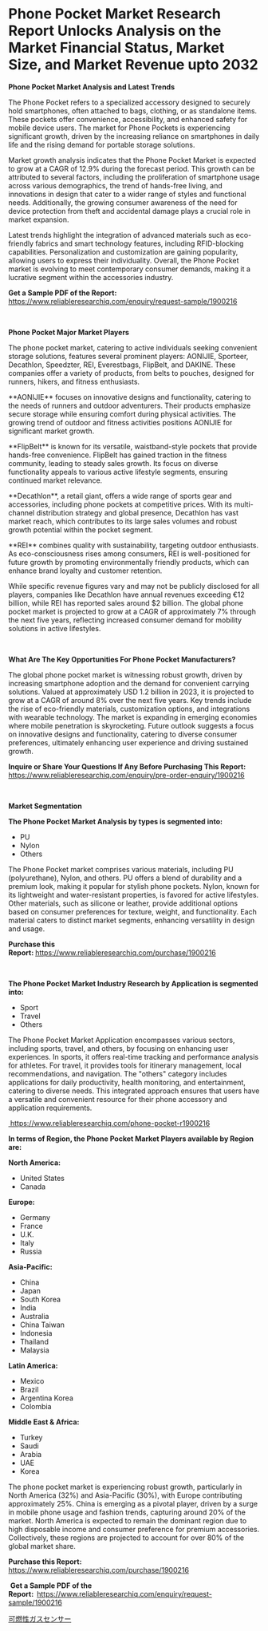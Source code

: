 <p><h1>Phone Pocket Market Research Report Unlocks Analysis on the Market Financial Status, Market Size, and Market Revenue upto 2032</h1></p><p><strong>Phone Pocket Market Analysis and Latest Trends</strong></p>
<p><p>The Phone Pocket refers to a specialized accessory designed to securely hold smartphones, often attached to bags, clothing, or as standalone items. These pockets offer convenience, accessibility, and enhanced safety for mobile device users. The market for Phone Pockets is experiencing significant growth, driven by the increasing reliance on smartphones in daily life and the rising demand for portable storage solutions.</p><p>Market growth analysis indicates that the Phone Pocket Market is expected to grow at a CAGR of 12.9% during the forecast period. This growth can be attributed to several factors, including the proliferation of smartphone usage across various demographics, the trend of hands-free living, and innovations in design that cater to a wider range of styles and functional needs. Additionally, the growing consumer awareness of the need for device protection from theft and accidental damage plays a crucial role in market expansion.</p><p>Latest trends highlight the integration of advanced materials such as eco-friendly fabrics and smart technology features, including RFID-blocking capabilities. Personalization and customization are gaining popularity, allowing users to express their individuality. Overall, the Phone Pocket market is evolving to meet contemporary consumer demands, making it a lucrative segment within the accessories industry.</p></p>
<p><strong>Get a Sample PDF of the Report:&nbsp;</strong> <a href="https://www.reliableresearchiq.com/enquiry/request-sample/1900216?utm_campaign=1102&utm_medium=2&utm_source=Github&utm_content=ia&utm_term=09022025&utm_id=phone-pocket">https://www.reliableresearchiq.com/enquiry/request-sample/1900216</a></p>
<p>&nbsp;</p>
<p><strong>Phone Pocket Major Market Players</strong></p>
<p><p>The phone pocket market, catering to active individuals seeking convenient storage solutions, features several prominent players: AONIJIE, Sporteer, Decathlon, Speedzter, REI, Everestbags, FlipBelt, and DAKINE. These companies offer a variety of products, from belts to pouches, designed for runners, hikers, and fitness enthusiasts.</p><p>**AONIJIE** focuses on innovative designs and functionality, catering to the needs of runners and outdoor adventurers. Their products emphasize secure storage while ensuring comfort during physical activities. The growing trend of outdoor and fitness activities positions AONIJIE for significant market growth.</p><p>**FlipBelt** is known for its versatile, waistband-style pockets that provide hands-free convenience. FlipBelt has gained traction in the fitness community, leading to steady sales growth. Its focus on diverse functionality appeals to various active lifestyle segments, ensuring continued market relevance.</p><p>**Decathlon**, a retail giant, offers a wide range of sports gear and accessories, including phone pockets at competitive prices. With its multi-channel distribution strategy and global presence, Decathlon has vast market reach, which contributes to its large sales volumes and robust growth potential within the pocket segment.</p><p>**REI** combines quality with sustainability, targeting outdoor enthusiasts. As eco-consciousness rises among consumers, REI is well-positioned for future growth by promoting environmentally friendly products, which can enhance brand loyalty and customer retention.</p><p>While specific revenue figures vary and may not be publicly disclosed for all players, companies like Decathlon have annual revenues exceeding €12 billion, while REI has reported sales around $2 billion. The global phone pocket market is projected to grow at a CAGR of approximately 7% through the next five years, reflecting increased consumer demand for mobility solutions in active lifestyles.</p></p>
<p>&nbsp;</p>
<p><strong>What Are The Key Opportunities For Phone Pocket Manufacturers?</strong></p>
<p><p>The global phone pocket market is witnessing robust growth, driven by increasing smartphone adoption and the demand for convenient carrying solutions. Valued at approximately USD 1.2 billion in 2023, it is projected to grow at a CAGR of around 8% over the next five years. Key trends include the rise of eco-friendly materials, customization options, and integrations with wearable technology. The market is expanding in emerging economies where mobile penetration is skyrocketing. Future outlook suggests a focus on innovative designs and functionality, catering to diverse consumer preferences, ultimately enhancing user experience and driving sustained growth.</p></p>
<p><strong>Inquire or Share Your Questions If Any Before Purchasing This Report:</strong> <a href="https://www.reliableresearchiq.com/enquiry/pre-order-enquiry/1900216?utm_campaign=1102&utm_medium=2&utm_source=Github&utm_content=ia&utm_term=09022025&utm_id=phone-pocket">https://www.reliableresearchiq.com/enquiry/pre-order-enquiry/1900216</a></p>
<p>&nbsp;</p>
<p><strong>Market Segmentation</strong></p>
<p><strong>The Phone Pocket Market Analysis by types is segmented into:</strong></p>
<p><ul><li>PU</li><li>Nylon</li><li>Others</li></ul></p>
<p><p>The Phone Pocket market comprises various materials, including PU (polyurethane), Nylon, and others. PU offers a blend of durability and a premium look, making it popular for stylish phone pockets. Nylon, known for its lightweight and water-resistant properties, is favored for active lifestyles. Other materials, such as silicone or leather, provide additional options based on consumer preferences for texture, weight, and functionality. Each material caters to distinct market segments, enhancing versatility in design and usage.</p></p>
<p><strong>Purchase this Report:&nbsp;</strong><a href="https://www.reliableresearchiq.com/purchase/1900216?utm_campaign=1102&utm_medium=2&utm_source=Github&utm_content=ia&utm_term=09022025&utm_id=phone-pocket">https://www.reliableresearchiq.com/purchase/1900216</a></p>
<p>&nbsp;</p>
<p><strong>The Phone Pocket Market Industry Research by Application is segmented into:</strong></p>
<p><ul><li>Sport</li><li>Travel</li><li>Others</li></ul></p>
<p><p>The Phone Pocket Market Application encompasses various sectors, including sports, travel, and others, by focusing on enhancing user experiences. In sports, it offers real-time tracking and performance analysis for athletes. For travel, it provides tools for itinerary management, local recommendations, and navigation. The "others" category includes applications for daily productivity, health monitoring, and entertainment, catering to diverse needs. This integrated approach ensures that users have a versatile and convenient resource for their phone accessory and application requirements.</p></p>
<p><a href="https://www.reliableresearchiq.com/phone-pocket-r1900216?utm_campaign=1102&utm_medium=2&utm_source=Github&utm_content=ia&utm_term=09022025&utm_id=phone-pocket">&nbsp;https://www.reliableresearchiq.com/phone-pocket-r1900216</a></p>
<p><strong>In terms of Region, the Phone Pocket Market Players available by Region are:</strong></p>
<p>
    <p> <strong> North America: </strong>
        <ul>
            <li>United States</li>
            <li>Canada</li>
        </ul>
        </p> 
    <p> <strong> Europe: </strong>
        <ul>
            <li>Germany</li>
            <li>France</li>
            <li>U.K.</li>
            <li>Italy</li>
            <li>Russia</li>
        </ul>
        </p> 
    <p> <strong> Asia-Pacific: </strong>
        <ul>
            <li>China</li>
            <li>Japan</li>
            <li>South Korea</li>
            <li>India</li>
            <li>Australia</li>
            <li>China Taiwan</li>
            <li>Indonesia</li>
            <li>Thailand</li>
            <li>Malaysia</li>
        </ul>
        </p> 
    <p> <strong> Latin America: </strong>
        <ul>
            <li>Mexico</li>
            <li>Brazil</li>
            <li>Argentina Korea</li>
            <li>Colombia</li>
        </ul>
        </p> 
    <p> <strong> Middle East & Africa: </strong>
        <ul>
            <li>Turkey</li>
            <li>Saudi</li>
            <li>Arabia</li>
            <li>UAE</li>
            <li>Korea</li>
        </ul>
    </p>
    </p>
<p><p>The phone pocket market is experiencing robust growth, particularly in North America (32%) and Asia-Pacific (30%), with Europe contributing approximately 25%. China is emerging as a pivotal player, driven by a surge in mobile phone usage and fashion trends, capturing around 20% of the market. North America is expected to remain the dominant region due to high disposable income and consumer preference for premium accessories. Collectively, these regions are projected to account for over 80% of the global market share.</p></p>
<p><strong>Purchase this Report: </strong><a href="https://www.reliableresearchiq.com/purchase/1900216?utm_campaign=1102&utm_medium=2&utm_source=Github&utm_content=ia&utm_term=09022025&utm_id=phone-pocket">https://www.reliableresearchiq.com/purchase/1900216</a></p>
<p>&nbsp;<strong>Get a Sample PDF of the Report:&nbsp;&nbsp;</strong><a href="https://www.reliableresearchiq.com/enquiry/request-sample/1900216?utm_campaign=1102&utm_medium=2&utm_source=Github&utm_content=ia&utm_term=09022025&utm_id=phone-pocket">https://www.reliableresearchiq.com/enquiry/request-sample/1900216</a></p>
<p><strong></strong></p>
<p><p><a href="https://github.com/mohamedbakry57/Market-Research-Report-List-6/blob/main/237935035869.md?utm_campaign=1102&utm_medium=2&utm_source=Github&utm_content=ia&utm_term=09022025&utm_id=phone-pocket">可燃性ガスセンサー</a></p></p>